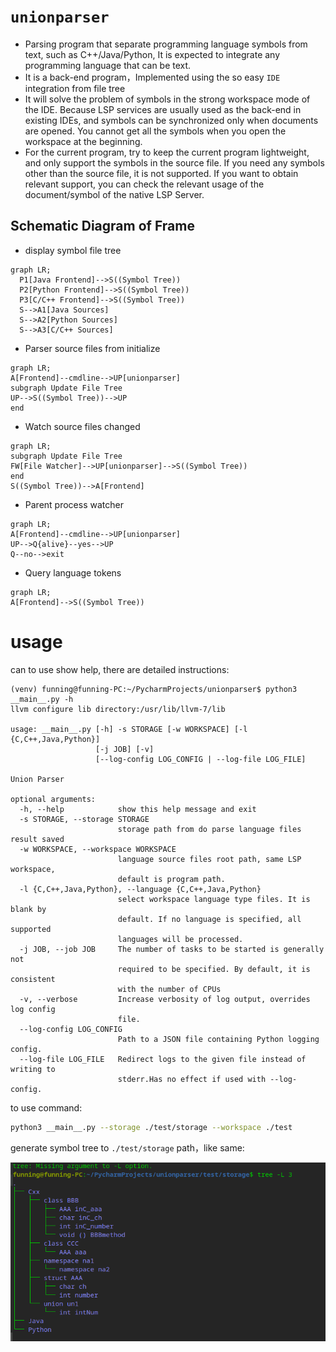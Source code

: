 # `unionparser`
- Parsing program that separate programming language symbols from text, such as C++/Java/Python,  It is expected to integrate any programming language that can be text.
- It is a back-end program，Implemented using the so easy `IDE` integration from file tree
- It will solve the problem of symbols in the strong workspace mode of the IDE. Because LSP services are usually used as the back-end in existing IDEs, and symbols can be synchronized only when documents are opened. You cannot get all the symbols when you open the workspace at the beginning.
- For the current program, try to keep the current program lightweight, and only support the symbols in the source file. If you need any symbols other than the source file, it is not supported. If you want to obtain relevant support, you can check the relevant usage of the document/symbol of the native LSP Server.


## Schematic Diagram of Frame
- display symbol file tree
```mermaid
graph LR;
  P1[Java Frontend]-->S((Symbol Tree))
  P2[Python Frontend]-->S((Symbol Tree))
  P3[C/C++ Frontend]-->S((Symbol Tree))
  S-->A1[Java Sources]
  S-->A2[Python Sources]
  S-->A3[C/C++ Sources]
```

- Parser source files from initialize

```mermaid
graph LR;
A[Frontend]--cmdline-->UP[unionparser]
subgraph Update File Tree
UP-->S((Symbol Tree))-->UP
end
```

- Watch source files changed

```mermaid
graph LR;
subgraph Update File Tree
FW[File Watcher]-->UP[unionparser]-->S((Symbol Tree))
end
S((Symbol Tree))-->A[Frontend]
```

- Parent process watcher

```mermaid
graph LR;
A[Frontend]--cmdline-->UP[unionparser]
UP-->Q{alive}--yes-->UP
Q--no-->exit
```

- Query language tokens

```mermaid
graph LR;
A[Frontend]-->S((Symbol Tree))
```

# usage

can to use show help, there are detailed instructions:

```
(venv) funning@funning-PC:~/PycharmProjects/unionparser$ python3 __main__.py -h
llvm configure lib directory:/usr/lib/llvm-7/lib

usage: __main__.py [-h] -s STORAGE [-w WORKSPACE] [-l {C,C++,Java,Python}]
                   [-j JOB] [-v]
                   [--log-config LOG_CONFIG | --log-file LOG_FILE]

Union Parser

optional arguments:
  -h, --help            show this help message and exit
  -s STORAGE, --storage STORAGE
                        storage path from do parse language files result saved
  -w WORKSPACE, --workspace WORKSPACE
                        language source files root path, same LSP workspace,
                        default is program path.
  -l {C,C++,Java,Python}, --language {C,C++,Java,Python}
                        select workspace language type files. It is blank by
                        default. If no language is specified, all supported
                        languages will be processed.
  -j JOB, --job JOB     The number of tasks to be started is generally not
                        required to be specified. By default, it is consistent
                        with the number of CPUs
  -v, --verbose         Increase verbosity of log output, overrides log config
                        file.
  --log-config LOG_CONFIG
                        Path to a JSON file containing Python logging config.
  --log-file LOG_FILE   Redirect logs to the given file instead of writing to
                        stderr.Has no effect if used with --log-config.
```

to use command:

```bash
python3 __main__.py --storage ./test/storage --workspace ./test
```

generate symbol tree to `./test/storage`  path，like same:

![run all language parser](doc/runTestAllLang.png)
